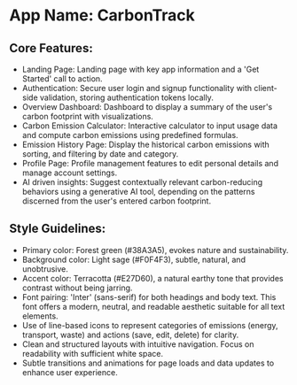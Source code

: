 # **App Name**: CarbonTrack

## Core Features:

- Landing Page: Landing page with key app information and a 'Get Started' call to action.
- Authentication: Secure user login and signup functionality with client-side validation, storing authentication tokens locally.
- Overview Dashboard: Dashboard to display a summary of the user's carbon footprint with visualizations.
- Carbon Emission Calculator: Interactive calculator to input usage data and compute carbon emissions using predefined formulas.
- Emission History Page: Display the historical carbon emissions with sorting, and filtering by date and category.
- Profile Page: Profile management features to edit personal details and manage account settings.
- AI driven insights: Suggest contextually relevant carbon-reducing behaviors using a generative AI tool, depending on the patterns discerned from the user's entered carbon footprint.

## Style Guidelines:

- Primary color: Forest green (#38A3A5), evokes nature and sustainability.
- Background color: Light sage (#F0F4F3), subtle, natural, and unobtrusive.
- Accent color: Terracotta (#E27D60), a natural earthy tone that provides contrast without being jarring.
- Font pairing: 'Inter' (sans-serif) for both headings and body text. This font offers a modern, neutral, and readable aesthetic suitable for all text elements.
- Use of line-based icons to represent categories of emissions (energy, transport, waste) and actions (save, edit, delete) for clarity.
- Clean and structured layouts with intuitive navigation. Focus on readability with sufficient white space.
- Subtle transitions and animations for page loads and data updates to enhance user experience.